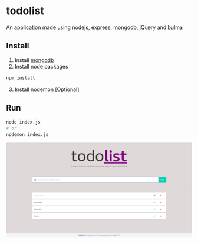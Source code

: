 # todolist

An application made using nodejs, express, mongodb, jQuery and bulma

## Install

1. Install [mongodb](https://www.mongodb.com/download-center?jmp=nav#community)
2. Install node packages
```sh
npm install
```
3. Install nodemon [Optional]


## Run

```sh
node index.js
# or
nodemon index.js
```

![screenshot](assets/Screenshot.png)

